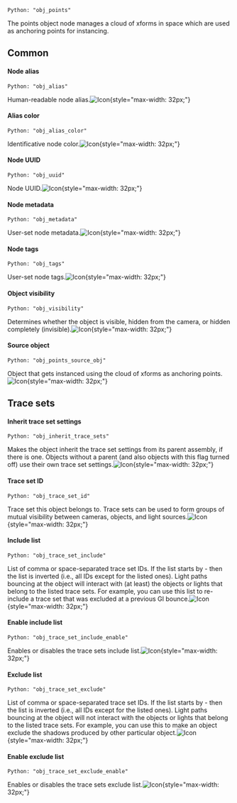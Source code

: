 `Python: "obj_points"`

The points object node manages a cloud of xforms in space which are used as anchoring points for instancing.
## Common

#### Node alias
`Python: "obj_alias"`

Human-readable node alias.![Icon](obj_points_swatch.png "Icon"){style="max-width: 32px;"}


#### Alias color
`Python: "obj_alias_color"`

Identificative node color.![Icon](obj_points_swatch.png "Icon"){style="max-width: 32px;"}


#### Node UUID
`Python: "obj_uuid"`

Node UUID.![Icon](obj_points_swatch.png "Icon"){style="max-width: 32px;"}


#### Node metadata
`Python: "obj_metadata"`

User-set node metadata.![Icon](obj_points_swatch.png "Icon"){style="max-width: 32px;"}


#### Node tags
`Python: "obj_tags"`

User-set node tags.![Icon](obj_points_swatch.png "Icon"){style="max-width: 32px;"}


#### Object visibility
`Python: "obj_visibility"`

Determines whether the object is visible, hidden from the camera, or hidden completely (invisible).![Icon](obj_points_swatch.png "Icon"){style="max-width: 32px;"}


#### Source object
`Python: "obj_points_source_obj"`

Object that gets instanced using the cloud of xforms as anchoring points.![Icon](obj_points_swatch.png "Icon"){style="max-width: 32px;"}


## Trace sets

#### Inherit trace set settings
`Python: "obj_inherit_trace_sets"`

Makes the object inherit the trace set settings from its parent assembly, if there is one. Objects without a parent (and also objects with this flag turned off) use their own trace set settings.![Icon](obj_points_swatch.png "Icon"){style="max-width: 32px;"}


#### Trace set ID
`Python: "obj_trace_set_id"`

Trace set this object belongs to. Trace sets can be used to form groups of mutual visibility between cameras, objects, and light sources.![Icon](obj_points_swatch.png "Icon"){style="max-width: 32px;"}


#### Include list
`Python: "obj_trace_set_include"`

List of comma or space-separated trace set IDs. If the list starts by - then the list is inverted (i.e., all IDs except for the listed ones). Light paths bouncing at the object will interact with (at least) the objects or lights that belong to the listed trace sets. For example, you can use this list to re-include a trace set that was excluded at a previous GI bounce.![Icon](obj_points_swatch.png "Icon"){style="max-width: 32px;"}


#### Enable include list
`Python: "obj_trace_set_include_enable"`

Enables or disables the trace sets include list.![Icon](obj_points_swatch.png "Icon"){style="max-width: 32px;"}


#### Exclude list
`Python: "obj_trace_set_exclude"`

List of comma or space-separated trace set IDs. If the list starts by - then the list is inverted (i.e., all IDs except for the listed ones). Light paths bouncing at the object will not interact with the objects or lights that belong to the listed trace sets. For example, you can use this to make an object exclude the shadows produced by other particular object.![Icon](obj_points_swatch.png "Icon"){style="max-width: 32px;"}


#### Enable exclude list
`Python: "obj_trace_set_exclude_enable"`

Enables or disables the trace sets exclude list.![Icon](obj_points_swatch.png "Icon"){style="max-width: 32px;"}


